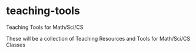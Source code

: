 # teaching-tools
Teaching Tools for Math/Sci/CS

These will be a collection of Teaching Resources and Tools for Math/Sci/CS Classes
